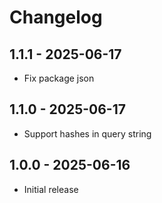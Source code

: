 # Changelog

## 1.1.1 - 2025-06-17

- Fix package json

## 1.1.0 - 2025-06-17

- Support hashes in query string

## 1.0.0 - 2025-06-16

- Initial release
